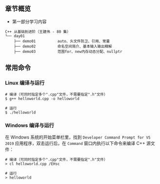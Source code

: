 ## 章节概览

- 第一部分学习内容

```
C++ 从基础到进阶（王建伟 - 80 集）
└── day01
    ├── demo01          auto、头文件防卫、引用、常量
    ├── demo02          命名空间简介、基本输入输出精解
    ├── demo03          范围for、new内存动态分配、nullptr
```

## 常用命令

### Linux 编译与运行

``` shell
# 编译（可同时指定多个".cpp"文件，不需要指定".h"文件）
$ g++ helloworld.cpp -o helloworld

# 运行
$ ./helloworld
```

### Windows 编译与运行

在 Windows 系统的开始菜单栏里，找到 `Developer Command Prompt for VS 2019` 应用程序，双击运行后，在 `Command` 窗口内执行以下命令来编译 C++ 源文件：

```
# 编译（可同时指定多个".cpp"文件，不需要指定".h"文件）
> cl helloworld.cpp /EHsc

# 运行
> helloworld
```
